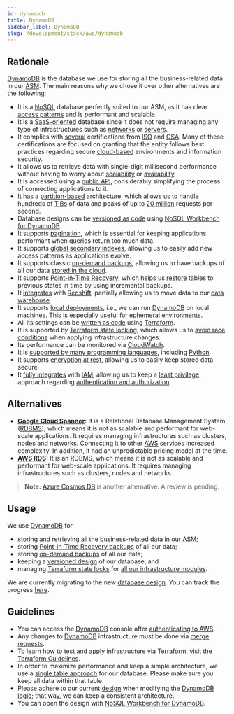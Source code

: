 ```yaml
---
id: dynamodb
title: DynamoDB
sidebar_label: DynamoDB
slug: /development/stack/aws/dynamodb
---
```


## Rationale

[DynamoDB][DYNAMODB] is the database we use
for storing all the business-related data
in our [ASM][ASM].
The main reasons why we chose it
over other alternatives
are the following:

- It is a [NoSQL][RDBMS] database
  perfectly suited to our ASM,
  as it has clear [access patterns](https://docs.aws.amazon.com/amazondynamodb/latest/developerguide/bp-modeling-nosql-B.html)
  and is performant and scalable.
- It is a [SaaS-oriented](https://en.wikipedia.org/wiki/Software_as_a_service)
  database
  since it does not require managing
  any type of infrastructures
  such as [networks](https://en.wikipedia.org/wiki/Computer_network)
  or [servers](https://en.wikipedia.org/wiki/Server_(computing)).
- It complies with [several](https://aws.amazon.com/compliance/iso-certified/)
  certifications from [ISO](https://en.wikipedia.org/wiki/International_Organization_for_Standardization)
  and [CSA](https://en.wikipedia.org/wiki/Cloud_Security_Alliance).
  Many of these certifications are focused
  on granting that the entity follows best practices
  regarding secure [cloud-based](https://en.wikipedia.org/wiki/Cloud_computing)
  environments
  and information security.
- It allows us to retrieve data
  with single-digit millisecond performance
  without having to worry
  about [scalability](https://en.wikipedia.org/wiki/Scalability)
  or [availability](https://en.wikipedia.org/wiki/Availability).
- It is accessed using a [public API](https://docs.aws.amazon.com/amazondynamodb/latest/developerguide/HowItWorks.API.html),
  considerably simplifying the process
  of connecting applications to it.
- It has a [partition-based](https://docs.aws.amazon.com/amazondynamodb/latest/developerguide/HowItWorks.Partitions.html)
  architecture,
  which allows us to handle
  hundreds of [TiBs](https://es.wikipedia.org/wiki/Tebibyte) of data
  and peaks of up to [20 million][DYNAMODB] requests
  per second.
- Database designs can be [versioned as code](https://gitlab.com/fluidattacks/product/-/blob/148eccecfb68b6d5cd2c0418679330c0d6c02c2b/integrates/arch/database-design.json)
  using [NoSQL Workbench for DynamoDB](https://docs.aws.amazon.com/amazondynamodb/latest/developerguide/workbench.html).
- It supports [pagination](https://docs.aws.amazon.com/amazondynamodb/latest/developerguide/Query.Pagination.html),
  which is essential
  for keeping applications performant
  when queries return too much data.
- It supports [global secondary indexes](https://docs.aws.amazon.com/amazondynamodb/latest/developerguide/GSI.OnlineOps.html),
  allowing us to easily add new access patterns
  as applications evolve.
- It supports classic [on-demand backups](https://docs.aws.amazon.com/amazondynamodb/latest/developerguide/backuprestore_HowItWorks.html),
  allowing us to have backups
  of all our data [stored in the cloud](https://gitlab.com/fluidattacks/product/-/blob/cc1e9585a9e94670d040f680d75667907c3c5733/integrates/deploy/backup/terraform/dynamodb.tf).
- It supports [Point-in-Time Recovery](https://gitlab.com/fluidattacks/product/-/blob/cc1e9585a9e94670d040f680d75667907c3c5733/integrates/deploy/database/terraform/integrates-table.tf#L75),
  which helps us [restore](https://docs.aws.amazon.com/amazondynamodb/latest/developerguide/PointInTimeRecovery.html)
  tables to previous states in time
  by using incremental backups.
- It [integrates](https://docs.aws.amazon.com/amazondynamodb/latest/developerguide/RedshiftforDynamoDB.html)
  with [Redshift](/development/stack/aws/redshift/),
  partially allowing us to move data
  to our [data warehouse](https://en.wikipedia.org/wiki/Data_warehouse).
- It supports [local deployments](https://docs.aws.amazon.com/amazondynamodb/latest/developerguide/DynamoDBLocal.html),
  i.e.,
  we can run [DynamoDB][DYNAMODB]
  on local machines.
  This is especially useful
  for [ephemeral environments](/about/security/integrity/developing-integrity#ephemeral-environments).
- All its settings can be [written as code](https://registry.terraform.io/providers/hashicorp/aws/latest/docs/resources/dynamodb_global_table)
  using [Terraform](/development/stack/terraform/).
- It is supported by [Terraform state locking](https://www.terraform.io/docs/language/settings/backends/s3.html#dynamodb-state-locking),
  which allows us to [avoid race conditions](https://www.terraform.io/docs/language/state/locking.html)
  when applying infrastructure changes.
- Its performance can be monitored
  via [CloudWatch](/development/stack/aws/cloudwatch/).
- It is [supported by many programming languages](https://docs.aws.amazon.com/amazondynamodb/latest/developerguide/GettingStarted.html),
  including [Python](https://boto3.amazonaws.com/v1/documentation/api/latest/reference/services/dynamodb.html).
- It supports [encryption at rest](https://docs.aws.amazon.com/amazondynamodb/latest/developerguide/EncryptionAtRest.html),
  allowing us to easily
  keep stored data secure.
- It [fully integrates](https://docs.aws.amazon.com/amazondynamodb/latest/developerguide/authentication-and-access-control.html)
  with [IAM](/development/stack/aws/iam/),
  allowing us to keep
  a [least privilege](/criteria/requirements/186) approach
  regarding [authentication and authorization](https://securityboulevard.com/2020/06/authentication-vs-authorization-defined-whats-the-difference-infographic/).

## Alternatives

- **[Google Cloud Spanner](https://cloud.google.com/spanner/docs):**
  It is a Relational Database Management System ([RDBMS][RDBMS]),
  which means it is not as scalable and performant
  for web-scale applications.
  It requires managing infrastructures
  such as clusters, nodes and networks.
  Connecting it to other [AWS](/development/stack/aws/) services
  increased complexity.
  In addition,
  it had an unpredictable
  pricing model at the time.
- **[AWS RDS](https://aws.amazon.com/rds/):**
  It is an RDBMS,
  which means it is not as scalable and performant
  for web-scale applications.
  It requires managing infrastructures
  such as clusters, nodes and networks.

> **Note:**
> [Azure Cosmos DB](https://azure.microsoft.com/en-us/free/cosmos-db/)
> is another alternative.
> A review is pending.

## Usage

We use [DynamoDB][DYNAMODB] for

- storing and retrieving all the business-related data
  in our [ASM][ASM];
- storing [Point-in-Time Recovery backups](https://gitlab.com/fluidattacks/product/-/blob/cc1e9585a9e94670d040f680d75667907c3c5733/integrates/deploy/database/terraform/integrates-table.tf#L75)
  of all our data;
- storing [on-demand backups](https://gitlab.com/fluidattacks/product/-/blob/cc1e9585a9e94670d040f680d75667907c3c5733/integrates/deploy/backup/terraform/dynamodb.tf)
  of all our data;
- keeping a [versioned design](https://gitlab.com/fluidattacks/product/-/blob/148eccecfb68b6d5cd2c0418679330c0d6c02c2b/integrates/arch/database-design.json)
  of our database, and
- managing [Terraform state locks](https://www.terraform.io/docs/language/settings/backends/s3.html#dynamodb-state-locking)
  for [all our infrastructure modules](https://gitlab.com/fluidattacks/product/-/blob/148eccecfb68b6d5cd2c0418679330c0d6c02c2b/makes/applications/makes/ci/src/terraform/dynamodb_lock.tf).

We are currently migrating to the new [database design][DESIGN].
You can track the progress [here](https://gitlab.com/fluidattacks/product/-/issues/4329).

## Guidelines

- You can access the [DynamoDB][DYNAMODB] console
  after [authenticating to AWS](/development/stack/aws#guidelines).
- Any changes to [DynamoDB][DYNAMODB] infrastructure
  must be done
  via [merge requests](https://docs.gitlab.com/ee/user/project/merge_requests/).
- To learn how to test and apply infrastructure
  via [Terraform](/development/stack/terraform/),
  visit the [Terraform Guidelines](/development/stack/terraform#guidelines).
- In order to maximize performance
  and keep a simple architecture,
  we use a [single table approach](https://gitlab.com/fluidattacks/product/-/blob/148eccecfb68b6d5cd2c0418679330c0d6c02c2b/integrates/deploy/database/terraform/integrates-table.tf#L52)
  for our database.
  Please make sure you keep all data
  within that table.
- Please adhere to our current [design][DESIGN]
  when modifying the [DynamoDB logic](https://gitlab.com/fluidattacks/product/-/tree/master/integrates/back/src/dynamodb);
  that way,
  we can keep a consistent architecture.
- You can open the design
  with [NoSQL Workbench for DynamoDB](https://docs.aws.amazon.com/amazondynamodb/latest/developerguide/workbench.html).

[DYNAMODB]: https://aws.amazon.com/dynamodb/
[ASM]: https://fluidattacks.com/categories/asm/
[RDBMS]: https://docs.aws.amazon.com/amazondynamodb/latest/developerguide/SQLtoNoSQL.WhyDynamoDB.html
[DESIGN]: https://gitlab.com/fluidattacks/product/-/blob/master/integrates/arch/database-design.json
